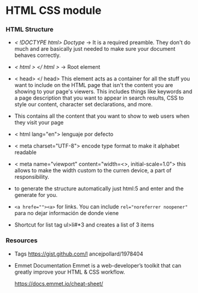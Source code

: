 # HTML CSS module

### HTML Structure

- *< !DOCTYPE html> Doctype* -> It is a required preamble. They don't do much and are basically just needed to make sure your document behaves correctly.

- *< html > </ html >* -> Root element
- < head> </ head> This element acts as a container for all the stuff you want to include on the HTML page that isn't the content you are showing to your page's viewers. This includes things like keywords and a page description that you want to appear in search results, CSS to style our content, character set declarations, and more.

- <body></body> This contains all the content that you want to show to web users when they visit your page

- < html lang="en"> lenguaje por defecto

- < meta charset="UTF-8"> encode type format to make it alphabet readable

- < meta name="viewport" content="width=<>, initial-scale=1.0"> this allows to make the width custom to the curren device, a part of responsibility.

- to generate the structure automatically just html:5 and enter and the generate for you.

- `<a hrefe=""><a>` for links. You can include `rel="noreferrer noopener"` para no dejar información de donde viene 

- Shortcut for list tag ul>li#*3 and creates a list of 3 items

### Resources

- Tags
    https://gist.github.com/l ancejpollard/1978404

- Emmet Documentation
  Emmet is a web-developer’s toolkit that can greatly improve your HTML & CSS workflow.

  https://docs.emmet.io/cheat-sheet/
